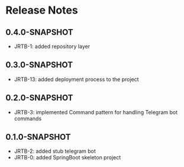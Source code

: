 # Release Notes


## 0.4.0-SNAPSHOT
* JRTB-1: added repository layer

## 0.3.0-SNAPSHOT
* JRTB-13: added deployment process to the project


## 0.2.0-SNAPSHOT
* JRTB-3: implemented Command pattern for handling Telegram bot commands

## 0.1.0-SNAPSHOT
* JRTB-2: added stub telegram bot
* JRTB-0: added SpringBoot skeleton project



